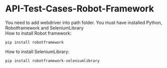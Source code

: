 # API-Test-Cases-Robot-Framework
You need to add webdriver into path folder. You must have installed Python, Robotframework and SeleniumLibrary  
How to install Robot framework:
```
pip install robotframework
```
How to install SeleniumLibrary:
```
pip install robotframework-seleniumlibrary
```

